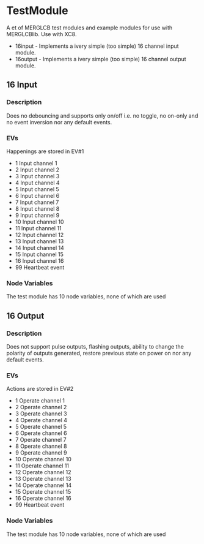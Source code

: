 # TestModule
A et of MERGLCB test modules and example modules for use with MERGLCBlib.
Use with XC8.

  * 16input - Implements a ivery simple (too simple) 16 channel input module.  
  * 16output - Implements a ivery simple (too simple) 16 channel output module. 

## 16 Input

### Description
Does no debouncing and supports only on/off i.e. no toggle, no on-only and no event inversion nor any default events.


### EVs
Happenings are stored in EV#1
  * 1 Input channel 1
  * 2 Input channel 2
  * 3 Input channel 3
  * 4 Input channel 4
  * 5 Input channel 5
  * 6 Input channel 6
  * 7 Input channel 7
  * 8 Input channel 8
  * 9 Input channel 9
  * 10 Input channel 10
  * 11 Input channel 11
  * 12 Input channel 12
  * 13 Input channel 13
  * 14 Input channel 14
  * 15 Input channel 15
  * 16 Input channel 16
  * 99 Heartbeat event

### Node Variables
The test module has 10 node variables, none of which are used

## 16 Output

### Description
Does not support pulse outputs, flashing outputs, ability to change the polarity of outputs generated, restore previous state on power on nor any default events.

### EVs
Actions are stored in EV#2
  * 1 Operate channel 1
  * 2 Operate channel 2
  * 3 Operate channel 3
  * 4 Operate channel 4
  * 5 Operate channel 5
  * 6 Operate channel 6
  * 7 Operate channel 7
  * 8 Operate channel 8
  * 9 Operate channel 9
  * 10 Operate channel 10
  * 11 Operate channel 11
  * 12 Operate channel 12
  * 13 Operate channel 13
  * 14 Operate channel 14
  * 15 Operate channel 15
  * 16 Operate channel 16
  * 99 Heartbeat event

### Node Variables
The test module has 10 node variables, none of which are used

